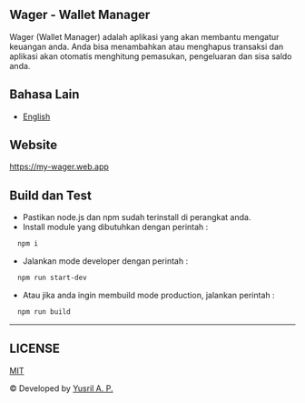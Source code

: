 ## Wager - Wallet Manager
Wager (Wallet Manager) adalah aplikasi yang akan membantu mengatur keuangan anda. Anda bisa menambahkan atau menghapus transaksi dan aplikasi akan otomatis menghitung pemasukan, pengeluaran dan sisa saldo anda.

## Bahasa Lain
- [English](./README.md)

## Website
https://my-wager.web.app

## Build dan Test
- Pastikan node.js dan npm sudah terinstall di perangkat anda.
- Install module yang dibutuhkan dengan perintah : 
```bash 
  npm i
```
- Jalankan mode developer dengan perintah :
```bash 
  npm run start-dev
```
- Atau jika anda ingin membuild mode production, jalankan perintah : 
```bash 
  npm run build
```

---
## LICENSE
[MIT](LICENSE.md)

© Developed by [Yusril A. P.](https://github.com/yusril-adr)